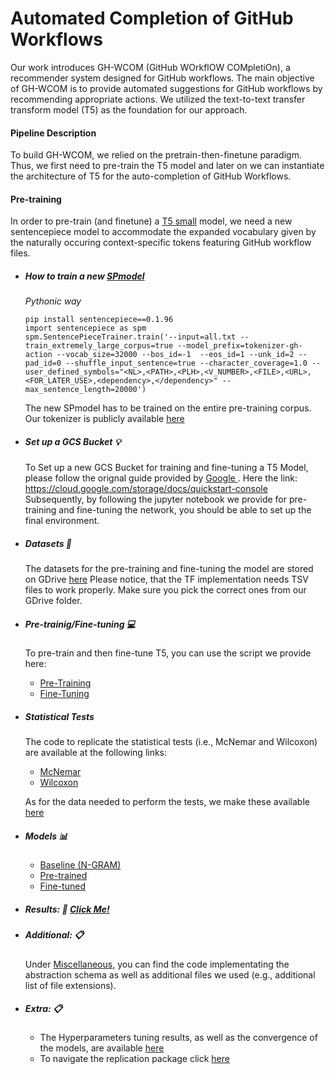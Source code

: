 # Automated Completion of GitHub Workflows

Our work introduces GH-WCOM (GitHub WOrkflOW COMpletiOn), a recommender system designed for GitHub workflows. The main objective of GH-WCOM is to provide automated suggestions for GitHub workflows by recommending appropriate actions. We utilized the text-to-text transfer transform model (T5) as the foundation for our approach.

#### Pipeline Description

To build GH-WCOM, we relied on the pretrain-then-finetune paradigm. Thus, we first need to pre-train the T5 model and later on we can instantiate the architecture of T5 for the auto-completion of GitHub Workflows.

#### Pre-training
In order to pre-train (and finetune) a [T5 small](https://github.com/google-research/text-to-text-transfer-transformer) model, we need a new sentencepiece model to accommodate the expanded vocabulary given by the naturally occuring context-specific tokens featuring GitHub workflow files.


*  ##### How to train a new <a href='https://github.com/google/sentencepiece/blob/master/python/README.md'>SPmodel</a>

    *Pythonic way*

    ```
    pip install sentencepiece==0.1.96
    import sentencepiece as spm
    spm.SentencePieceTrainer.train('--input=all.txt --train_extremely_large_corpus=true --model_prefix=tokenizer-gh-action --vocab_size=32000 --bos_id=-1  --eos_id=1 --unk_id=2 --pad_id=0 --shuffle_input_sentence=true --character_coverage=1.0 --user_defined_symbols="<NL>,<PATH>,<PLH>,<V_NUMBER>,<FILE>,<URL>,<FOR_LATER_USE>,<dependency>,</dependency>" --max_sentence_length=20000')
    ```
    The new SPmodel has to be trained on the entire pre-training corpus.
    Our tokenizer is publicly available <a href="https://drive.google.com/drive/folders/1zxiRheWX3wpp8KZMYI82OfSDBl0wrbHx?usp=sharing">here</a>

* ##### Set up a GCS Bucket :bulb:
    To Set up a new GCS Bucket for training and fine-tuning a T5 Model, please follow the orignal guide provided by <a href='https://www.google.com'> Google </a>. 
    Here the link: https://cloud.google.com/storage/docs/quickstart-console
    Subsequently, by following the jupyter notebook we provide for pre-training and fine-tuning the network, you should be able to set up the final environment.

* ##### Datasets :paperclip:

    The datasets for the pre-training and fine-tuning the model are stored on GDrive <a href="https://drive.google.com/drive/folders/1QEAxX461DxsNqxYFIAxJ8NYOdU3VayY2?usp=sharing">here</a>
    Please notice, that the TF implementation needs TSV files to work properly. Make sure you pick the correct ones from our GDrive folder.
    

* ##### Pre-trainig/Fine-tuning :computer:
    To pre-train and then fine-tune T5, you can use the script we provide here:
    -  <a href ='https://github.com/GHAR-ICSE/workflow-completion/blob/main/Code/T5/Pre_Training_Actions.ipynb'>Pre-Training</a> 
    -  <a href ='https://github.com/GHAR-ICSE/workflow-completion/blob/main/Code/T5/Fine_Tuning_Github.ipynb'>Fine-Tuning</a> 

* ##### Statistical Tests
    The code to replicate the statistical tests (i.e., McNemar and Wilcoxon) are available at the following links:
    -  <a href ='https://github.com/GHAR-ICSE/workflow-completion/blob/main/Code/Statistical-Tests/MC-Nemar.R'>McNemar</a> 
    -  <a href ='https://github.com/GHAR-ICSE/workflow-completion/blob/main/Code/Statistical-Tests/Wilcoxon.R'>Wilcoxon</a> 
    
    As for the data needed to perform the tests, we make these available <a href ='https://drive.google.com/drive/folders/1-ROI9eOWiqYn6Rsq-wU9eJ2uwHLrYfyE?usp=sharing'>here</a> 
    

* ##### Models :bar_chart:
    * <a href="https://drive.google.com/drive/folders/1f1WPvszBHfL1I1VvhJaBO5Gtp5gyLNNI?usp=sharing">Baseline (N-GRAM)</a>
    * <a href="https://drive.google.com/drive/folders/1tW5qPTwVaUABWk591AUGs1kLipFdzo7Y?usp=sharing">Pre-trained</a>
    * <a href="https://drive.google.com/drive/folders/1oMcyTpOTXXODLKUY5e6LdTXVzhAq-Lbl?usp=sharing">Fine-tuned</a>
  
* ##### Results:  :open_file_folder:  <a href="https://drive.google.com/drive/folders/1cq-sMYc5pvLpPf1vV1chOKka83TrZrgC?usp=sharing"> Click Me! </a> 

* ##### Additional: :clipboard:
    Under <a href='https://drive.google.com/drive/folders/1xYOhIqMFJph7dvpqzAsqCjqf3UvRQm9y?usp=sharing'>Miscellaneous</a>, you can find the code implementating the abstraction schema as well as additional files we used (e.g., additional list of file extensions).


* ##### Extra: :clipboard:
    * The Hyperparameters tuning results, as well as the convergence of the models, are available <a href="https://drive.google.com/drive/folders/1fzmWgAhO9t1wd-0ihUhARZ9tNqVfhC0N?usp=sharing"> here </a>
    * To navigate the replication package click <a href="https://drive.google.com/drive/folders/1plvKlhShm-3brN6LXG_kR3rPo7lsq8BH?usp=sharing">here</a> 

    
